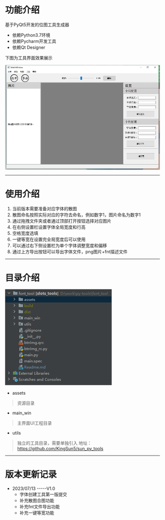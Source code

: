 
# 功能介绍

基于PyQt5开发的位图工具生成器

- 依赖Python3.7环境
- 依赖Pycharm开发工具
- 依赖Qt Designer

下图为工具界面效果展示


![image](https://github.com/KingSun5/font_creator/blob/main/assets/git_img/img_1.png)

--------------

# 使用介绍

1. 当前版本需要准备对应字体的散图
2. 散图命名按照实际对应的字符去命名，例如数字1，图片命名为数字1
3. 通过拖拽文件夹或者通过顶部打开按钮选择对应图片
4. 在右侧设置栏设置字体全局宽度和行高
5. 空格宽度选填
6. 一键等宽在设置完全局宽度后可以使用
7. 可以通过右下侧设置栏为单个字体调整宽度和偏移
8. 通过上方导出按钮可以导出字体文件，png图片+fnt描述文件

--------------

# 目录介绍

![image](https://github.com/KingSun5/font_creator/blob/main/assets/git_img/img_2.png)


- assets
> 资源目录
- main_win
> 主界面UI工程目录
- utils
> 独立的工具目录，需要单独引入
> 地址：https://github.com/KingSun5/sun_py_tools


--------------


# 版本更新记录

- 2023/07/13   -----V1.0
    - 字体创建工具第一版提交
    - 补充散图合图功能
    - 补充fnt文件导出功能
    - 补充一键等宽功能
